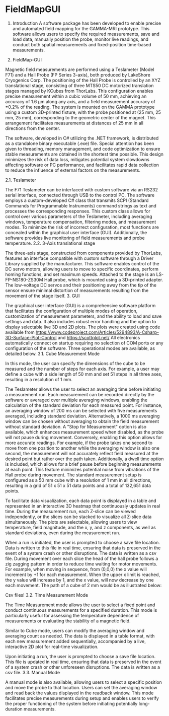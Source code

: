 # FieldMapGUI

1.	Introduction
A software package has been developed to enable precise and automated field mapping for the GAMMA-MRI prototype. This software allows users to specify the required measurements, save and load data, manually position the probe, monitor live readings, and conduct both spatial measurements and fixed-position time-based measurements.

2.	FieldMap-GUI

Magnetic field measurements are performed using a Teslameter (Model F71) and a Hall Probe (FP Series 3-axis), both produced by LakeShore Cryogenics Corp. The positioning of the Hall Probe is controlled by an XYZ translational stage, consisting of three MTS50 DC motorized translation stages managed by KCubes from ThorLabs. This configuration enables precise measurement within a cubic volume of 50 mm, achieving an accuracy of 1.6 µm along any axis, and a field measurement accuracy of ±0.2% of the reading.
The system is mounted on the GAMMA prototype using a custom 3D-printed fixture, with the probe positioned at (25 mm, 25 mm, 25 mm), corresponding to the geometric center of the magnet. This arrangement facilitates measurements at distances of 25 mm in all directions from the center.
 
The software, developed in C# utilizing the .NET framework, is distributed as a standalone binary executable (.exe) file. Special attention has been given to threading, memory management, and code optimization to ensure stable measurements are obtained in the shortest time possible. This design minimizes the risk of data loss, mitigates potential system slowdowns affecting software or PC performance, and facilitates rapid data collection to reduce the influence of external factors on the measurements.

2.1.	Teslameter

The F71 Teslameter can be interfaced with custom software via an RS232 serial interface, connected through USB to the control PC. The software employs a custom-developed C# class that transmits SCPI (Standard Commands for Programmable Instruments) command strings as text and processes the corresponding responses.
This custom class allows for control over various parameters of the Teslameter, including averaging windows, temperature compensation, filtering modes, and measurement modes. To minimize the risk of incorrect configuration, most functions are concealed within the graphical user interface (GUI). Additionally, the software provides live monitoring of field measurements and probe temperature.
2.2.	3-Axis translational stage

The three-axis stage, constructed from components provided by ThorLabs, features an interface compatible with custom software through a Driver Library supplied by the manufacturer. This software enables control of the DC servo motors, allowing users to move to specific coordinates, perform homing functions, and set maximum speeds.
Attached to the stage is an LS-FP-NS180-ZS30M Hall probe, which is mounted using a 3D-printed adapter. The low-voltage DC servos and their positioning away from the tip of the sensor ensure minimal distortion of measurements resulting from the movement of the stage itself.
3.	GUI
 
The graphical user interface (GUI) is a comprehensive software platform that facilitates the configuration of multiple modes of operation, customization of measurement parameters, and the ability to load and save settings and data. It also includes robust error handling and the option to display selectable live 3D and 2D plots. The plots were created using code available from https://www.codeproject.com/Articles/5294893/A-Csharp-3D-Surface-Plot-Control and https://scottplot.net/
All electronics automatically connect on startup requiring no selection of COM ports or any configuration of the software.
Three operational modes are available, as detailed below.
3.1.	Cube Measurement Mode

In this mode, the user can specify the dimensions of the cube to be measured and the number of steps for each axis. For example, a user may define a cube with a side length of 50 mm and set 51 steps in all three axes, resulting in a resolution of 1 mm.
 
The Teslameter allows the user to select an averaging time before initiating a measurement run. Each measurement can be recorded directly by the software or averaged over multiple averaging windows, enabling the calculation of the standard deviation for each measured point. For instance, an averaging window of 200 ms can be selected with five measurements averaged, including standard deviation. Alternatively, a 1000 ms averaging window can be chosen without averaging to obtain the field measurement without standard deviation.
A "Stop for Measurement" option is also available, which enhances measurement speed when disabled, as the probe will not pause during movement. Conversely, enabling this option allows for more accurate readings. For example, if the probe takes one second to move from one position to another while the averaging window is also one second, the measurement will not accurately reflect field measured at the desired point but rather over the path taken.
Additionally, a dwell time option is included, which allows for a brief pause before beginning measurements at each point. This feature minimizes potential noise from vibrations of the Hall probe during movement.
The standard measurement setup is configured as a 50 mm cube with a resolution of 1 mm in all directions, resulting in a grid of 51 x 51 x 51 data points and a total of 132,651 data points.
 
To facilitate data visualization, each data point is displayed in a table and represented in an interactive 3D heatmap that continuously updates in real time. During the measurement run, each Z-slice can be viewed independently, or the slices can be stacked to visualize all Z-slice data simultaneously. The plots are selectable, allowing users to view temperature, field magnitude, and the x, y, and z components, as well as standard deviations, even during the measurement run.
 
When a run is initiated, the user is prompted to choose a save file location. Data is written to this file in real time, ensuring that data is preserved in the event of a system crash or other disruptions. The data is written as a csv file.
During movement over each slice the head of the hall probe follows a zig zagging pattern in order to reduce time waiting for motor movements. For example, when moving in sequence, from (0,0,0) the x value will increment by +1 for each measurement. When the upper x limit is reached, the y value will increase by 1, and the x value, will now decrease by one each movement. The path of a cube of 2 mm would be as illustrated below:
 

Csv files!
3.2.	Time Measurement Mode

The Time Measurement mode allows the user to select a fixed point and conduct continuous measurements for a specified duration. This mode is particularly useful for assessing the temperature dependence of measurements or evaluating the stability of a magnetic field.
 
Similar to Cube mode, users can modify the averaging window and averaging count as needed. The data is displayed in a table format, with each new measurement added sequentially, accompanied by a live, interactive 2D plot for real-time visualization.
 
Upon initiating a run, the user is prompted to choose a save file location. This file is updated in real time, ensuring that data is preserved in the event of a system crash or other unforeseen disruptions. The data is written as a csv file.
3.3.	Manual Mode

A manual mode is also available, allowing users to select a specific position and move the probe to that location. Users can set the averaging window and read back the values displayed in the readback window. This mode facilitates precise measurements during setup and enables users to verify the proper functioning of the system before initiating potentially long-duration measurements.

